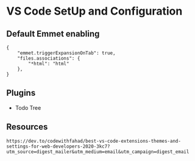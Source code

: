 # VS Code SetUp and Configuration

## Default Emmet enabling
```
{
    "emmet.triggerExpansionOnTab": true,
    "files.associations": {
        "*html": "html"
    },
}
```

## Plugins
- Todo Tree

## Resources
```
https://dev.to/codewithfahad/best-vs-code-extensions-themes-and-settings-for-web-developers-2020-3kc7?utm_source=digest_mailer&utm_medium=email&utm_campaign=digest_email
```
